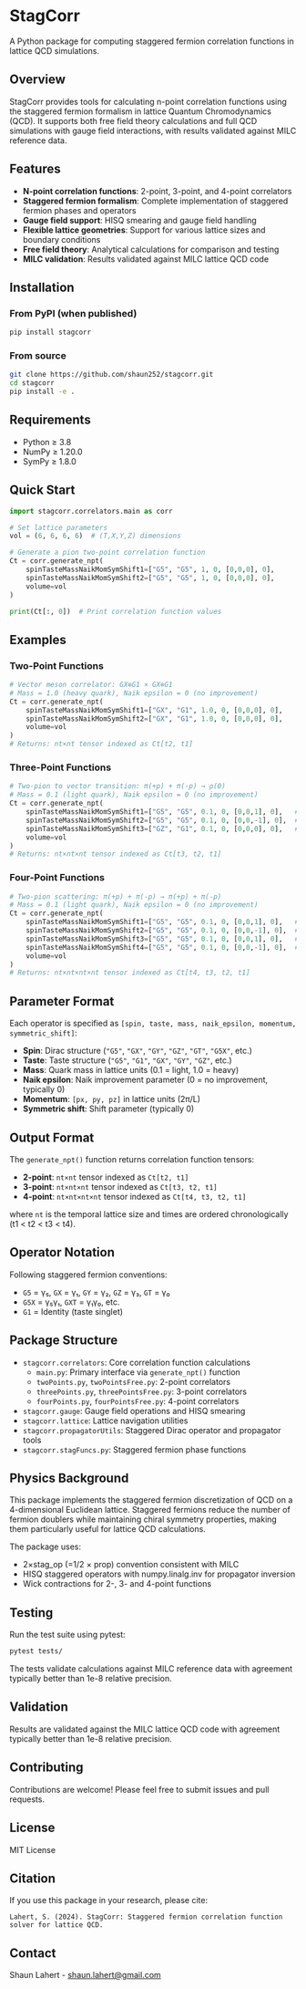 # StagCorr

A Python package for computing staggered fermion correlation functions in lattice QCD simulations.

## Overview

StagCorr provides tools for calculating n-point correlation functions using the staggered fermion formalism in lattice Quantum Chromodynamics (QCD). It supports both free field theory calculations and full QCD simulations with gauge field interactions, with results validated against MILC reference data.

## Features

- **N-point correlation functions**: 2-point, 3-point, and 4-point correlators
- **Staggered fermion formalism**: Complete implementation of staggered fermion phases and operators  
- **Gauge field support**: HISQ smearing and gauge field handling
- **Flexible lattice geometries**: Support for various lattice sizes and boundary conditions
- **Free field theory**: Analytical calculations for comparison and testing
- **MILC validation**: Results validated against MILC lattice QCD code

## Installation

### From PyPI (when published)
```bash
pip install stagcorr
```

### From source
```bash
git clone https://github.com/shaun252/stagcorr.git
cd stagcorr
pip install -e .
```

## Requirements

- Python ≥ 3.8
- NumPy ≥ 1.20.0
- SymPy ≥ 1.8.0

## Quick Start

```python
import stagcorr.correlators.main as corr

# Set lattice parameters
vol = (6, 6, 6, 6)  # (T,X,Y,Z) dimensions

# Generate a pion two-point correlation function
Ct = corr.generate_npt(
    spinTasteMassNaikMomSymShift1=["G5", "G5", 1, 0, [0,0,0], 0],
    spinTasteMassNaikMomSymShift2=["G5", "G5", 1, 0, [0,0,0], 0],
    volume=vol
)

print(Ct[:, 0])  # Print correlation function values
```

## Examples

### Two-Point Functions

```python
# Vector meson correlator: GX⊗G1 × GX⊗G1
# Mass = 1.0 (heavy quark), Naik epsilon = 0 (no improvement)
Ct = corr.generate_npt(
    spinTasteMassNaikMomSymShift1=["GX", "G1", 1.0, 0, [0,0,0], 0],
    spinTasteMassNaikMomSymShift2=["GX", "G1", 1.0, 0, [0,0,0], 0],
    volume=vol
)
# Returns: nt×nt tensor indexed as Ct[t2, t1]
```

### Three-Point Functions

```python
# Two-pion to vector transition: π(+p) + π(-p) → ρ(0)
# Mass = 0.1 (light quark), Naik epsilon = 0 (no improvement)
Ct = corr.generate_npt(
    spinTasteMassNaikMomSymShift1=["G5", "G5", 0.1, 0, [0,0,1], 0],   # π⁺
    spinTasteMassNaikMomSymShift2=["G5", "G5", 0.1, 0, [0,0,-1], 0],  # π⁻ 
    spinTasteMassNaikMomSymShift3=["GZ", "G1", 0.1, 0, [0,0,0], 0],   # ρ
    volume=vol
)
# Returns: nt×nt×nt tensor indexed as Ct[t3, t2, t1]
```

### Four-Point Functions

```python
# Two-pion scattering: π(+p) + π(-p) → π(+p) + π(-p)
# Mass = 0.1 (light quark), Naik epsilon = 0 (no improvement)
Ct = corr.generate_npt(
    spinTasteMassNaikMomSymShift1=["G5", "G5", 0.1, 0, [0,0,1], 0],   # incoming π⁺
    spinTasteMassNaikMomSymShift2=["G5", "G5", 0.1, 0, [0,0,-1], 0],  # incoming π⁻
    spinTasteMassNaikMomSymShift3=["G5", "G5", 0.1, 0, [0,0,1], 0],   # outgoing π⁺
    spinTasteMassNaikMomSymShift4=["G5", "G5", 0.1, 0, [0,0,-1], 0],  # outgoing π⁻
    volume=vol
)
# Returns: nt×nt×nt×nt tensor indexed as Ct[t4, t3, t2, t1]
```

## Parameter Format

Each operator is specified as `[spin, taste, mass, naik_epsilon, momentum, symmetric_shift]`:

- **Spin**: Dirac structure (`"G5"`, `"GX"`, `"GY"`, `"GZ"`, `"GT"`, `"G5X"`, etc.)
- **Taste**: Taste structure (`"G5"`, `"G1"`, `"GX"`, `"GY"`, `"GZ"`, etc.)
- **Mass**: Quark mass in lattice units (0.1 = light, 1.0 = heavy)
- **Naik epsilon**: Naik improvement parameter (0 = no improvement, typically 0)
- **Momentum**: `[px, py, pz]` in lattice units (2π/L)
- **Symmetric shift**: Shift parameter (typically 0)

## Output Format

The `generate_npt()` function returns correlation function tensors:

- **2-point**: `nt×nt` tensor indexed as `Ct[t2, t1]`
- **3-point**: `nt×nt×nt` tensor indexed as `Ct[t3, t2, t1]`  
- **4-point**: `nt×nt×nt×nt` tensor indexed as `Ct[t4, t3, t2, t1]`

where `nt` is the temporal lattice size and times are ordered chronologically (t1 < t2 < t3 < t4).

## Operator Notation

Following staggered fermion conventions:
- `G5` = γ₅, `GX` = γ₁, `GY` = γ₂, `GZ` = γ₃, `GT` = γ₀
- `G5X` = γ₅γ₁, `GXT` = γ₁γ₀, etc.
- `G1` = Identity (taste singlet)

## Package Structure

- `stagcorr.correlators`: Core correlation function calculations
  - `main.py`: Primary interface via `generate_npt()` function
  - `twoPoints.py`, `twoPointsFree.py`: 2-point correlators
  - `threePoints.py`, `threePointsFree.py`: 3-point correlators  
  - `fourPoints.py`, `fourPointsFree.py`: 4-point correlators
- `stagcorr.gauge`: Gauge field operations and HISQ smearing
- `stagcorr.lattice`: Lattice navigation utilities
- `stagcorr.propagatorUtils`: Staggered Dirac operator and propagator tools
- `stagcorr.stagFuncs.py`: Staggered fermion phase functions

## Physics Background

This package implements the staggered fermion discretization of QCD on a 4-dimensional Euclidean lattice. Staggered fermions reduce the number of fermion doublers while maintaining chiral symmetry properties, making them particularly useful for lattice QCD calculations.

The package uses:
- 2×stag_op (=1/2 × prop) convention consistent with MILC
- HISQ staggered operators with numpy.linalg.inv for propagator inversion
- Wick contractions for 2-, 3- and 4-point functions

## Testing

Run the test suite using pytest:

```bash
pytest tests/
```

The tests validate calculations against MILC reference data with agreement typically better than 1e-8 relative precision.

## Validation

Results are validated against the MILC lattice QCD code with agreement typically better than 1e-8 relative precision.

## Contributing

Contributions are welcome! Please feel free to submit issues and pull requests.

## License

MIT License

## Citation

If you use this package in your research, please cite:
```
Lahert, S. (2024). StagCorr: Staggered fermion correlation function solver for lattice QCD.
```

## Contact

Shaun Lahert - shaun.lahert@gmail.com